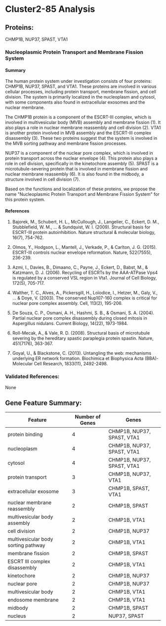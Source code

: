 # Cluster2-85 Analysis

## Proteins: 

CHMP1B, NUP37, SPAST, VTA1

### Nucleoplasmic Protein Transport and Membrane Fission System

#### Summary

The human protein system under investigation consists of four proteins: CHMP1B, NUP37, SPAST, and VTA1. These proteins are involved in various cellular processes, including protein transport, membrane fission, and cell division. The system is primarily localized in the nucleoplasm and cytosol, with some components also found in extracellular exosomes and the nuclear membrane.

The CHMP1B protein is a component of the ESCRT-III complex, which is involved in multivesicular body (MVB) assembly and membrane fission (1). It also plays a role in nuclear membrane reassembly and cell division (2). VTA1 is another protein involved in MVB assembly and the ESCRT-III complex disassembly (3). These two proteins suggest that the system is involved in the MVB sorting pathway and membrane fission processes.

NUP37 is a component of the nuclear pore complex, which is involved in protein transport across the nuclear envelope (4). This protein also plays a role in cell division, specifically in the kinetochore assembly (5). SPAST is a microtubule-severing protein that is involved in membrane fission and nuclear membrane reassembly (6). It is also found in the midbody, a structure involved in cell division (7).

Based on the functions and localization of these proteins, we propose the name "Nucleoplasmic Protein Transport and Membrane Fission System" for this protein system.

#### References

1. Bajorek, M., Schubert, H. L., McCullough, J., Langelier, C., Eckert, D. M., Stubblefield, W. M., ... & Sundquist, W. I. (2009). Structural basis for ESCRT-III protein autoinhibition. Nature structural & molecular biology, 16(7), 754-762.

2. Olmos, Y., Hodgson, L., Mantell, J., Verkade, P., & Carlton, J. G. (2015). ESCRT-III controls nuclear envelope reformation. Nature, 522(7555), 236-239.

3. Azmi, I., Davies, B., Dimaano, C., Payne, J., Eckert, D., Babst, M., & Katzmann, D. J. (2006). Recycling of ESCRTs by the AAA-ATPase Vps4 is regulated by a conserved VSL region in Vta1. Journal of Cell Biology, 172(5), 705-717.

4. Walther, T. C., Alves, A., Pickersgill, H., Loïodice, I., Hetzer, M., Galy, V., ... & Doye, V. (2003). The conserved Nup107-160 complex is critical for nuclear pore complex assembly. Cell, 113(2), 195-206.

5. De Souza, C. P., Osmani, A. H., Hashmi, S. B., & Osmani, S. A. (2004). Partial nuclear pore complex disassembly during closed mitosis in Aspergillus nidulans. Current Biology, 14(22), 1973-1984.

6. Roll-Mecak, A., & Vale, R. D. (2008). Structural basis of microtubule severing by the hereditary spastic paraplegia protein spastin. Nature, 451(7176), 363-367.

7. Goyal, U., & Blackstone, C. (2013). Untangling the web: mechanisms underlying ER network formation. Biochimica et Biophysica Acta (BBA)-Molecular Cell Research, 1833(11), 2492-2498.

### Validated References: 

None





## Gene Feature Summary: 

| Feature | Number of Genes | Genes |
| --- | --- | --- |
| protein binding | 4 | CHMP1B, NUP37, SPAST, VTA1 |
| nucleoplasm | 4 | CHMP1B, NUP37, SPAST, VTA1 |
| cytosol | 4 | CHMP1B, NUP37, SPAST, VTA1 |
| protein transport | 3 | CHMP1B, NUP37, VTA1 |
| extracellular exosome | 3 | CHMP1B, SPAST, VTA1 |
| nuclear membrane reassembly | 2 | CHMP1B, SPAST |
| multivesicular body assembly | 2 | CHMP1B, VTA1 |
| cell division | 2 | CHMP1B, NUP37 |
| multivesicular body sorting pathway | 2 | CHMP1B, VTA1 |
| membrane fission | 2 | CHMP1B, SPAST |
| ESCRT III complex disassembly | 2 | CHMP1B, VTA1 |
| kinetochore | 2 | CHMP1B, NUP37 |
| nuclear pore | 2 | CHMP1B, NUP37 |
| multivesicular body | 2 | CHMP1B, VTA1 |
| endosome membrane | 2 | CHMP1B, VTA1 |
| midbody | 2 | CHMP1B, SPAST |
| nucleus | 2 | NUP37, SPAST |

